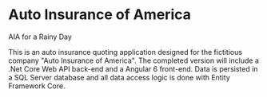 # Auto Insurance of America

AIA for a Rainy Day

This is an auto insurance quoting application designed for the fictitious company "Auto Insurance of America".
The completed version will include a .Net Core Web API back-end and a Angular 6 front-end. Data is persisted in a SQL Server database and all data access logic is done with Entity Framework Core.